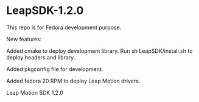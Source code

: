 LeapSDK-1.2.0
=============

This repo is for Fedora development purpose.

New features:

  Added cmake to deploy development library. Run sh LeapSDK/install.sh to deploy headers and library.

  Added pkgconfig file for development.

  Added fedora 20 RPM to deploy Leap Motion drivers.

Leap Motion SDK 1.2.0
